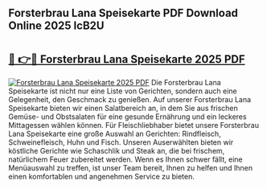 ## Forsterbrau Lana Speisekarte PDF Download Online 2025 lcB2U

# <h2><a href="http://gccy69m.nevu.top/?p=Forsterbrau+Lana+Speisekarte">🔗 👉🔴 Forsterbrau Lana Speisekarte 2025 PDF</a></h2>

[![Forsterbrau Lana Speisekarte 2025 PDF](https://i.imgur.com/dBaPXMq.png)](http://gccy69m.nevu.top/?p=Forsterbrau+Lana+Speisekarte)
Die Forsterbrau Lana Speisekarte ist nicht nur eine Liste von Gerichten, sondern auch eine Gelegenheit, den Geschmack zu genießen. Auf unserer Forsterbrau Lana Speisekarte bieten wir einen Salatbereich an, in dem Sie aus frischen Gemüse- und Obstsalaten für eine gesunde Ernährung und ein leckeres Mittagessen wählen können. Für Fleischliebhaber bietet unsere Forsterbrau Lana Speisekarte eine große Auswahl an Gerichten: Rindfleisch, Schweinefleisch, Huhn und Fisch. Unseren Auserwählten bieten wir köstliche Gerichte wie Schaschlik und Steak an, die bei frischem, natürlichem Feuer zubereitet werden. Wenn es Ihnen schwer fällt, eine Menüauswahl zu treffen, ist unser Team bereit, Ihnen zu helfen und Ihnen einen komfortablen und angenehmen Service zu bieten.
